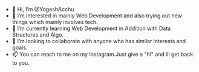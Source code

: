 - 👋 Hi, I’m @YogeshAcchu
- 👀 I’m interested in mainly Web Development and also trying out new things which mainly involves tech.
- 🌱 I’m currently learning Web Development in Addition with Data Structures and Algo.
- 💞️ I’m looking to collaborate with anyone who has similar interests and goals.
- 📫 You can reach to me on my Instagram.Just give a "hi" and ill get back to you.
